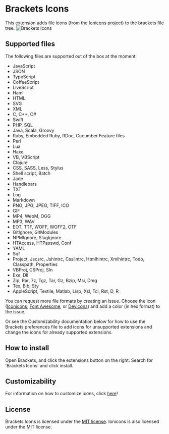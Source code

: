 Brackets Icons
==============
This extension adds file icons (from the [Ionicons](http://ionicons.com) project) to the brackets file tree. 
![Brackets Icons](https://raw.githubusercontent.com/ivogabe/Brackets-Icons/master/screenshots/screenshot-1.png)

Supported files
---------------
The following files are supported out of the box at the moment:

 - JavaScript
 - JSON
 - TypeScript
 - CoffeeScript
 - LiveScript
 - Haml
 - HTML
 - SVG
 - XML
 - C, C++, C#
 - Swift
 - PHP, SQL
 - Java, Scala, Groovy
 - Ruby, Embedded Ruby, RDoc, Cucumber Feature files
 - Perl
 - Lua
 - Haxe
 - VB, VBScript
 - Clojure
 - CSS, SASS, Less, Stylus
 - Shell script, Batch
 - Jade
 - Handlebars
 - TXT
 - Log
 - Markdown
 - PNG, JPG, JPEG, TIFF, ICO
 - GIF
 - MP4, WebM, OGG
 - MP3, WAV
 - EOT, TTF, WOFF, WOFF2, OTF
 - GitIgnore, GitModules
 - NPMIgnore, SlugIgnore
 - HTAccess, HTPasswd, Conf
 - YAML
 - Sqf
 - Project, Jscsrc, Jshintrc, Csslintrc, Htmlhintrc, Xmlhintrc, Todo, Classpath, Properties
 - VBProj, CSProj, Sln
 - Exe, Dll
 - Zip, Rar, 7z, Tgz, Tar, Gz, Bzip, Msi, Dmg
 - Tex, Bib, Sty
 - AppleScript, Textile, Matlab, Lisp, Xsl, Tcl, Rst, D, R

You can request more file formats by creating an issue. Choose the icon ([Iconicons](http://ionicons.com), [Font Awesome](https://fortawesome.github.io/Font-Awesome/), or [Devicons](https://vorillaz.github.io/devicons/#/main)) and add a color (in hex format) to the issue. 

Or see the Customizability documentation below for how to use the Brackets preferences file to add icons for unsupported extensions and change the icons for already supported extensions.

How to install
--------------
Open Brackets, and click the extensions button on the right. Search for 'Brackets Icons' and click install.

Customizability
--------------
For information on how to customize icons, click [here](customizability.md)!

License
-------
Brackets Icons is licensed under the [MIT license](http://opensource.org/licenses/MIT). Ionicons is also licensed under the MIT license.